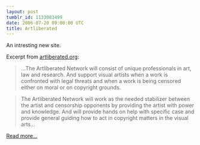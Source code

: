 ```yaml
---
layout: post
tumblr_id: 1133083499
date: 2006-07-20 09:00:00 UTC
title: Artliberated
---
```


An intresting new site.</p>

<p>Excerpt from <a href="http://www.artliberated.org/">artliberated.org</a>:</p>

<blockquote>...The Artliberated Network will consist of unique professionals in art, law and research. And support visual artists when a work is confronted with legal threats and when a work is being censored either on moral or on copyright grounds.</blockquote>

<blockquote>The Artliberated Network will work as the needed stabilizer between the artist and censorship opponents by providing the artist with power and knowledge. And will provide hands on help with specific case and provide general guiding how to act in copyright matters in the visual arts&#8230;</blockquote>

<p><a href="http://www.artliberated.org/?p=about">Read more&#8230;</a>

